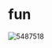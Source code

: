 # fun
![5487518](https://user-images.githubusercontent.com/113244313/190995761-b1c6ce38-d1ae-4d5e-ba85-681cfa514acf.png)
